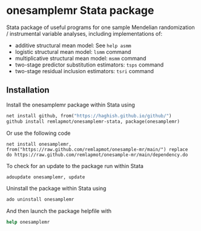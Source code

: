 # onesamplemr Stata package

Stata package of useful programs for one sample Mendelian randomization / instrumental variable 
analyses, including implementations of:

* additive structural mean model: See `help asmm`
* logistic structural mean model: `lsmm` command
* multiplicative structural mean model: `msmm` command
* two-stage predictor substitution estimators: `tsps` command
* two-stage residual inclusion estimators: `tsri` command

## Installation

Install the onesamplemr package within Stata using
``` stata
net install github, from("https://haghish.github.io/github/")
github install remlapmot/onesamplemr-stata, package(onesamplemr)
```

Or use the following code
```
net install onesamplemr, from("https://raw.github.com/remlapmot/onesample-mr/main/") replace
do https://raw.github.com/remlapmot/onesample-mr/main/dependency.do
```

To check for an update to the package run within Stata
``` stata
adoupdate onesamplemr, update
```

Uninstall the package within Stata using
``` stata
ado uninstall onesamplemr
```

And then launch the package helpfile with
``` stata
help onesamplemr
```
